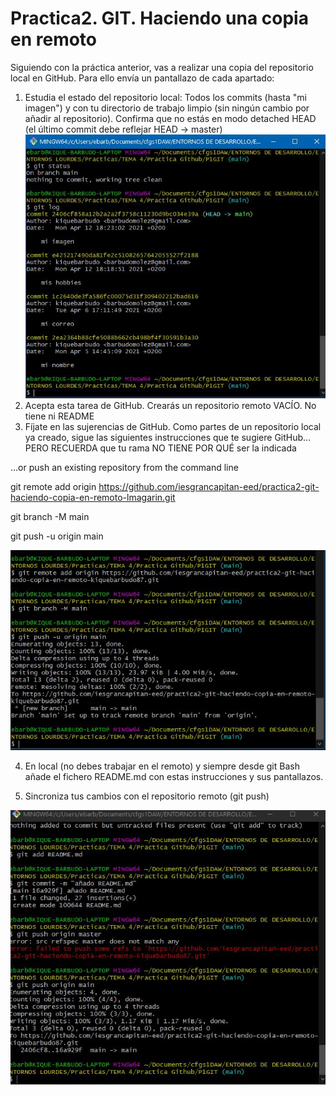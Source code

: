 # Practica2. GIT. Haciendo una copia en remoto
Siguiendo con la práctica anterior, vas a realizar una copia del repositorio local en GitHub. Para ello envía un pantallazo de cada apartado:
1. Estudia el estado del repositorio local: Todos los commits (hasta "mi imagen") y con tu directorio de trabajo limpio (sin ningún cambio por añadir al repositorio). Confirma que no estás en modo detached HEAD (el último commit debe reflejar HEAD -> master)  
![Git bash](Captura1.JPG)
2. Acepta esta tarea de GitHub. Crearás un repositorio remoto VACÍO. No tiene ni README
3. Fíjate en las sujerencias de GitHub. Como partes de un repositorio local ya creado, sigue las siguientes instrucciones que te sugiere GitHub... PERO RECUERDA que tu rama NO TIENE POR QUÉ ser la indicada  

…or push an existing repository from the command line  

git remote add origin https://github.com/iesgrancapitan-eed/practica2-git-haciendo-copia-en-remoto-lmagarin.git  

git branch -M main  

git push -u origin main  

![Git bash](Captura2.JPG)  

4. En local (no debes trabajar en el remoto) y siempre desde git Bash añade el fichero README.md con estas instrucciones y sus pantallazos.  

5. Sincroniza tus cambios con el repositorio remoto (git push)  

![Git bash](Captura3.JPG)